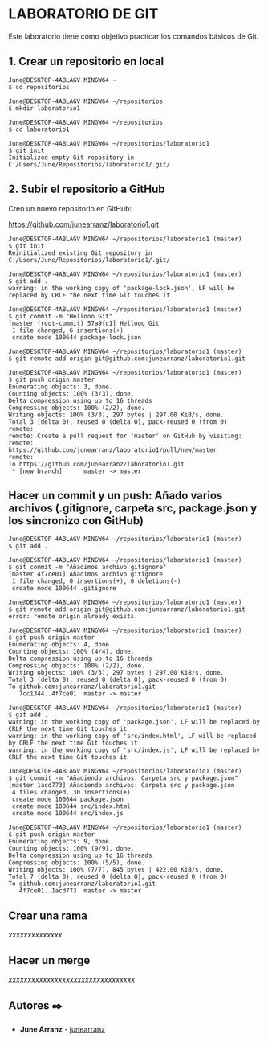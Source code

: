# LABORATORIO DE GIT

Este laboratorio tiene como objetivo practicar los comandos básicos de Git.

## 1. Crear un repositorio en local
```
June@DESKTOP-4ABLAGV MINGW64 ~
$ cd repositorios
```
```
June@DESKTOP-4ABLAGV MINGW64 ~/repositorios
$ mkdir laboratorio1
```
```
June@DESKTOP-4ABLAGV MINGW64 ~/repositorios
$ cd laboratorio1
```
```
June@DESKTOP-4ABLAGV MINGW64 ~/repositorios/laboratorio1
$ git init
Initialized empty Git repository in C:/Users/June/Repositorios/laboratorio1/.git/
```

## 2. Subir el repositorio a GitHub

Creo un nuevo repositorio en GitHub:

https://github.com/junearranz/laboratorio1.git
```
June@DESKTOP-4ABLAGV MINGW64 ~/repositorios/laboratorio1 (master)
$ git init
Reinitialized existing Git repository in C:/Users/June/Repositorios/laboratorio1/.git/
```
```
June@DESKTOP-4ABLAGV MINGW64 ~/repositorios/laboratorio1 (master)
$ git add .
warning: in the working copy of 'package-lock.json', LF will be replaced by CRLF the next time Git touches it
```
```
June@DESKTOP-4ABLAGV MINGW64 ~/repositorios/laboratorio1 (master)
$ git commit -m "Hellooo Git"
[master (root-commit) 57a9fc1] Hellooo Git
 1 file changed, 6 insertions(+)
 create mode 100644 package-lock.json
```
``` 
June@DESKTOP-4ABLAGV MINGW64 ~/repositorios/laboratorio1 (master)
$ git remote add origin git@github.com:junearranz/laboratorio1.git
```
```
June@DESKTOP-4ABLAGV MINGW64 ~/repositorios/laboratorio1 (master)
$ git push origin master
Enumerating objects: 3, done.
Counting objects: 100% (3/3), done.
Delta compression using up to 16 threads
Compressing objects: 100% (2/2), done.
Writing objects: 100% (3/3), 297 bytes | 297.00 KiB/s, done.
Total 3 (delta 0), reused 0 (delta 0), pack-reused 0 (from 0)
remote: 
remote: Create a pull request for 'master' on GitHub by visiting:
remote:      https://github.com/junearranz/laboratorio1/pull/new/master       
remote:
To https://github.com/junearranz/laboratorio1.git
 * [new branch]      master -> master
```

## Hacer un commit y un push: Añado varios archivos (.gitignore, carpeta src, package.json y los sincronizo con GitHub)
```
June@DESKTOP-4ABLAGV MINGW64 ~/repositorios/laboratorio1 (master)
$ git add .
```
```
June@DESKTOP-4ABLAGV MINGW64 ~/repositorios/laboratorio1 (master)
$ git commit -m "Añadimos archivo gitignore"
[master 4f7ce01] Añadimos archivo gitignore
 1 file changed, 0 insertions(+), 0 deletions(-)
 create mode 100644 .gitignore
```
```
June@DESKTOP-4ABLAGV MINGW64 ~/repositorios/laboratorio1 (master)
$ git remote add origin git@github.com:junearranz/laboratorio1.git
error: remote origin already exists.
```
```
June@DESKTOP-4ABLAGV MINGW64 ~/repositorios/laboratorio1 (master)
$ git push origin master
Enumerating objects: 4, done.
Counting objects: 100% (4/4), done.
Delta compression using up to 16 threads
Compressing objects: 100% (2/2), done.
Writing objects: 100% (3/3), 297 bytes | 297.00 KiB/s, done.
Total 3 (delta 0), reused 0 (delta 0), pack-reused 0 (from 0)
To github.com:junearranz/laboratorio1.git
   7cc1344..4f7ce01  master -> master
```
```
June@DESKTOP-4ABLAGV MINGW64 ~/repositorios/laboratorio1 (master)
$ git add .
warning: in the working copy of 'package.json', LF will be replaced by CRLF the next time Git touches it
warning: in the working copy of 'src/index.html', LF will be replaced by CRLF the next time Git touches it
warning: in the working copy of 'src/index.js', LF will be replaced by CRLF the next time Git touches it
```
```
June@DESKTOP-4ABLAGV MINGW64 ~/repositorios/laboratorio1 (master)
$ git commit -m "Añadiendo archivos: Carpeta src y package.json"
[master 1acd773] Añadiendo archivos: Carpeta src y package.json
 4 files changed, 30 insertions(+)
 create mode 100644 package.json
 create mode 100644 src/index.html
 create mode 100644 src/index.js
```
```
June@DESKTOP-4ABLAGV MINGW64 ~/repositorios/laboratorio1 (master)
$ git push origin master
Enumerating objects: 9, done.
Counting objects: 100% (9/9), done.
Delta compression using up to 16 threads
Compressing objects: 100% (5/5), done.
Writing objects: 100% (7/7), 845 bytes | 422.00 KiB/s, done.
Total 7 (delta 0), reused 0 (delta 0), pack-reused 0 (from 0)
To github.com:junearranz/laboratorio1.git
   4f7ce01..1acd773  master -> master
```


## Crear una rama

_xxxxxxxxxxxxxx_

## Hacer un merge

_xxxxxxxxxxxxxxxxxxxxxxxxxxxxxxxxx_


## Autores ✒️

* **June Arranz** - [junearranz](https://github.com/junearranz)
